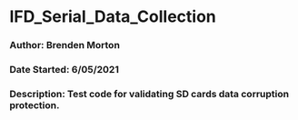 # IFD_Serial_Data_Collection


### Author: Brenden Morton
### Date Started: 6/05/2021
### Description: Test code for validating SD cards data corruption protection.

